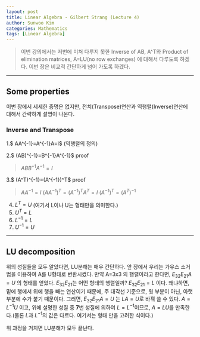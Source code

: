 ```yaml
---
layout: post
title: Linear Algebra - Gilbert Strang (Lecture 4)
author: Sunwoo Kim
categories: Mathematics
tags: [Linear Algebra]
---
```

>이번 강의에서는 저번에 미쳐 다루지 못한 Inverse of AB, A^T와
Product of elimination matrices, A=LU(no row exchanges)
에 대해서 다루도록 하겠다.
이번 장은 비교적 간단하게 넘어 가도록 하겠다.
---

## Some properties
이번 장에서 세세한 증명은 없지만, 전치(Transpose)연산과
역행렬(Inverse)연산에 대해서 간략하게 설명이 나온다.

### Inverse and Transpose
1.$ AA^{-1}=A^{-1}A=I$ (역행렬의 정의)

2.$ (AB)^{-1}=B^{-1}A^{-1}$
proof
>$ABB^{-1}A^{-1}=I$

3.$ (A^T)^{-1}=(A^{-1})^T$
proof
>$AA^{-1}=I$
$(AA^{-1})^T = (A^{-1})^TA^T = I$
$(A^{-1})^T=(A^T)^{-1}$

4. $L^T = U$ (여기서 L이나 U는 형태만을 의미한다.)
5. $U^T = L$
6. $L^{-1}=L$
7. $U^{-1}=U$
---

## LU decomposition
위의 성질들을 모두 알았다면, LU분해는 매우 간단하다.
앞 장에서 우리는 가우스 소거법을 이용하여 A를 U형태로 변환시켰다.
만약 A=3x3 의 행렬이라고 한다면,
$E_{32}E_{21}A=U$ 의 형태를 얻었다.
$E_{32}E_{21}$는 어떤 형태의 행렬일까? 
$E_{32}E_{21}=L$ 이다. 왜냐하면, 밑에 행에서 위에 행을 빼는 연산이기 때문에,
주 대각선 기준으로, 윗 부분이 아닌, 아랫 부분에 수가 붙기 때문이다.
그러면, $E_{32}E_{21}A=U$ 는 $LA=U$로 바꿔 쓸 수 있다.
$A=L^{-1}U$ 이고, 위에 설명한 성질 중 **7**번 성질에 의하여 $L=L^{-1}$이므로,
$A=LU$를 만족한다.(물론 $L$과 $L^{-1}$의 값은 다르다. 여기서는 형태 만을 고려한 식이다.)

위 과정을 거치면 LU분해가 모두 끝난다.
